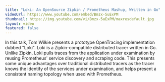 ```yaml
---
title: "Loki: An OpenSource Zipkin / Prometheus Mashup, Written in Go"
videoUrl: https://www.youtube.com/embed/Bmzx-5uExPM
thumbnail: https://img.youtube.com/vi/Bmzx-5uExPM/maxresdefault.jpg
layout: video
featured: false
---
```


In this talk, Tom Wilkie presents a prototype OpenTracing implementation dubbed "Loki". Loki is a Zipkin-compatible distributed tracer written in Go. Unlike Zipkin, Loki pulls traces from the application under examination by reusing Prometheus' service discovery and scraping code. This presents some unique advantages over traditional distributed tracers as the tracer knows the identify of the services under examination, and helps present a consistent naming topology when used with Prometheus.

